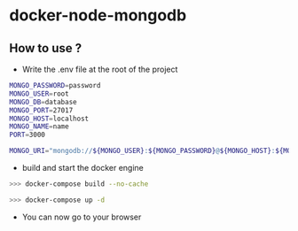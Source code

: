 # docker-node-mongodb

## How to use ?

* Write the .env file at the root of the project

```bash
MONGO_PASSWORD=password
MONGO_USER=root
MONGO_DB=database
MONGO_PORT=27017
MONGO_HOST=localhost
MONGO_NAME=name
PORT=3000

MONGO_URI="mongodb://${MONGO_USER}:${MONGO_PASSWORD}@${MONGO_HOST}:${MONGO_PORT}/${MONGO_NAME}?authSource=admin"
```

* build and start the docker engine

```bash
>>> docker-compose build --no-cache

>>> docker-compose up -d
```

* You can now go to your browser 

